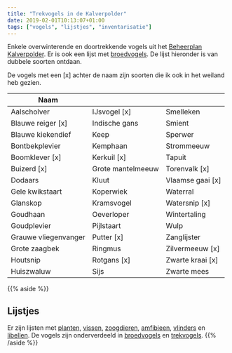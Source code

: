 ```yaml
---
title: "Trekvogels in de Kalverpolder"
date: 2019-02-01T10:13:07+01:00
tags: ["vogels", "lijstjes", "inventarisatie"]
---
```


Enkele overwinterende en doortrekkende vogels uit het [Beheerplan Kalverpolder](https://www.vogelwachtzaanstreek.nl/werkgroepen/docs/beheerplan_kalverpolder.pdf).
Er is ook een lijst met [broedvogels](/dieren/broedvogels-in-de-kalverpolder/). De lijst hieronder is van dubbele soorten ontdaan.

De vogels met een [x] achter de naam zijn soorten die ik ook in het weiland heb gezien.


<!--more-->

Naam    |      |  &nbsp;
--------|------|------
Aalscholver  | IJsvogel [x] | Smelleken
Blauwe reiger [x] | Indische gans | Smient
Blauwe kiekendief | Keep | Sperwer 
Bontbekplevier | Kemphaan | Strommeeuw 
Boomklever [x] | Kerkuil [x] | Tapuit 
Buizerd [x] | Grote mantelmeeuw | Torenvalk [x] 
Dodaars | Kluut | Vlaamse gaai [x]
Gele kwikstaart | Koperwiek | Waterral 
Glanskop | Kramsvogel | Watersnip [x] 
Goudhaan | Oeverloper | Wintertaling 
Goudplevier | Pijlstaart | Wulp 
Grauwe vliegenvanger | Putter [x] | Zanglijster 
Grote zaagbek | Ringmus | Zilvermeeuw [x] 
Houtsnip | Rotgans [x] | Zwarte kraai [x] 
Huiszwaluw | Sijs | Zwarte mees 

{{% aside %}}
## Lijstjes
Er zijn lijsten met [planten](/blog/planten-in-de-kalverpolder/), [vissen](/dieren/vissen-in-de-kalverpolder/), 
[zoogdieren](/dieren/zoogdieren-in-de-kalverpolder/), [amfibieen](/dieren/amfibieen-in-de-kalverpolder/), 
[vlinders](/dieren/vlinders-in-de-kalverpolder/) en [libellen](/dieren/libellen-in-de-kalverpolder/). 
De vogels zijn onderverdeeld in [broedvogels](/dieren/broedvogels-in-de-kalverpolder/) en [trekvogels](/dieren/trekvogels-in-de-kalverpolder/).
{{% /aside %}}